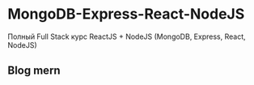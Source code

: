 # MongoDB-Express-React-NodeJS
Полный Full Stack курс ReactJS + NodeJS  (MongoDB, Express, React, NodeJS)

## Blog mern